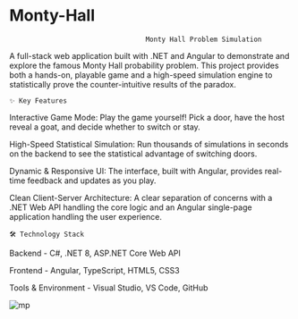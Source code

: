 # Monty-Hall
                                      Monty Hall Problem Simulation
A full-stack web application built with .NET and Angular to demonstrate and explore the famous Monty Hall probability problem. This project provides both a hands-on, playable game and a high-speed simulation engine to statistically prove the counter-intuitive results of the paradox.

    ✨ Key Features
Interactive Game Mode: Play the game yourself! Pick a door, have the host reveal a goat, and decide whether to switch or stay.

High-Speed Statistical Simulation: Run thousands of simulations in seconds on the backend to see the statistical advantage of switching doors.

Dynamic & Responsive UI: The interface, built with Angular, provides real-time feedback and updates as you play.

Clean Client-Server Architecture: A clear separation of concerns with a .NET Web API handling the core logic and an Angular single-page application handling the user experience.

    🛠️ Technology Stack
Backend	- C#, .NET 8, ASP.NET Core Web API

Frontend - Angular, TypeScript, HTML5, CSS3

Tools & Environment - Visual Studio, VS Code, GitHub

	

![mp](https://github.com/user-attachments/assets/e04aec25-0854-42a5-8407-12db15bf3709)
